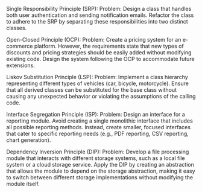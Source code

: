 Single Responsibility Principle (SRP): Problem: Design a class that handles both user authentication and sending 
notification emails. Refactor the class to adhere to the SRP by separating these responsibilities into two distinct 
classes.

Open-Closed Principle (OCP): Problem: Create a pricing system for an e-commerce platform. However, the requirements 
state that new types of discounts and pricing strategies should be easily added without modifying existing code.
Design the system following the OCP to accommodate future extensions.

Liskov Substitution Principle (LSP): Problem: Implement a class hierarchy representing different types of vehicles
(car, bicycle, motorcycle). Ensure that all derived classes can be substituted for the base class without causing any 
unexpected behavior or violating the assumptions of the calling code.

Interface Segregation Principle (ISP): Problem: Design an interface for a reporting module. Avoid creating a single 
monolithic interface that includes all possible reporting methods. Instead, create smaller, focused interfaces that 
cater to specific reporting needs (e.g., PDF reporting, CSV reporting, chart generation).

Dependency Inversion Principle (DIP): Problem: Develop a file processing module that interacts with different storage 
systems, such as a local file system or a cloud storage service. Apply the DIP by creating an abstraction that allows 
the module to depend on the storage abstraction, making it easy to switch between different storage implementations 
without modifying the module itself.